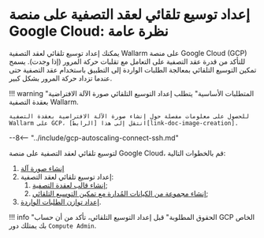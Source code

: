 [link-doc-image-creation]:              create-image.md
[link-doc-template-creation]:           creating-instance-template.md
[link-doc-managed-autoscaling-group]:   creating-autoscaling-group.md
[link-doc-lb-guide]:                    load-balancing-guide.md

#   إعداد توسيع تلقائي لعقد التصفية على منصة Google Cloud: نظرة عامة

يمكنك إعداد توسيع تلقائي لعقد التصفية Wallarm على منصة Google Cloud (GCP) للتأكد من قدرة عقد التصفية على التعامل مع تقلبات حركة المرور (إذا وجدت). يسمح تمكين التوسيع التلقائي بمعالجة الطلبات الواردة إلى التطبيق باستخدام عقد التصفية حتى عندما تزداد حركة المرور بشكل كبير.

!!! warning "المتطلبات الأساسية"
    يتطلب إعداد التوسيع التلقائي صورة الآلة الافتراضية بعقدة التصفية Wallarm.
    
    للحصول على معلومات مفصلة حول إنشاء صورة الآلة الافتراضية بعقدة التصفية Wallarm على GCP، انتقل إلى هذا [الرابط][link-doc-image-creation].

--8<-- "../include/gcp-autoscaling-connect-ssh.md"

لتوسيع تلقائي لعقد التصفية على منصة Google Cloud، قم بالخطوات التالية:

1.  [إنشاء صورة آلة](create-image.md)
1.  إعداد توسيع تلقائي لعقد التصفية:
    1.  [إنشاء قالب لعقدة التصفية][link-doc-template-creation];
    2.  [إنشاء مجموعة من الكيانات المُدارة مع تمكين التوسيع التلقائي][link-doc-managed-autoscaling-group];
1.  [إعداد توازن الطلبات الواردة][link-doc-lb-guide].

!!! info "الحقوق المطلوبة"
    قبل إعداد التوسيع التلقائي، تأكد من أن حساب GCP الخاص بك يمتلك دور `Compute Admin`.